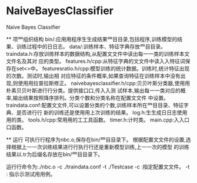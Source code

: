 NaiveBayesClassifier
====================

Naive Bayes Classifier

** 项⺫组织结构
bin/:应⽤用程序⽣生成结果⺫⽬目录,包括程序,训练模型的结果、训练过程中的⽇日志。 
data/:训练样本、特征字典存放⺫⽬目录。
traindata.h:存放训练样本的数据结构,从配置⽂文件中读出每⼀一类的训练样本⽂文件名及其对 应的类型。
features.h/cpp:从特征字典的⽂文件中读⼊入特征词保存在set<>中。 
featuresratio.h/cpp:模型训练的统计数据。训练时,统计特征出现的次数。测试时,输出相
对应特征的条件概率,如果查询特征在训练样本中没有出现,则使⽤用拉普拉斯修正。
naivebayesclassifier.h/cpp:⻉贝叶斯分类器,使⽤用朴素⻉贝叶斯进⾏行分类。提供接⼝口,传⼊入测 试样本,输出每⼀一类对应的概率,输出结果按照降序排列。分类个数和分类名称在配置⽂文件 中设置。
traindata.conf:配置⽂文件,可以设置分类的个数,训练样本所在⺫⽬目录、特征字典、是否进⾏行 新的训练还是使⽤用上次训练的结果。
log.h:⽣生成⽇日志使⽤用的类。 
tools.h/cpp:常⽤用的⼯工具函数。 
timer.h:计时类。 
main.cpp:⼊入⼝口函数。

** 运⾏
可执⾏行程序为nbc.o,保存在bin/⺫⽬目录下。 
根据配置⽂文件的设置,选择根据上⼀一次训练结果进⾏行执⾏行还是重新模型训练,上⼀一次的模型
的训练结果以.tr为后缀名存放在bin/⺫⽬目录下。 

运⾏行命令为:./nbc.o -c ./traindata.conf -t ./Testcase 
  -c :指定配置⽂文件。
  -t : 指⽰示测试⽤用例。

